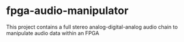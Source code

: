 # fpga-audio-manipulator
This project contains a full stereo analog-digital-analog audio chain to manipulate audio data within an FPGA
